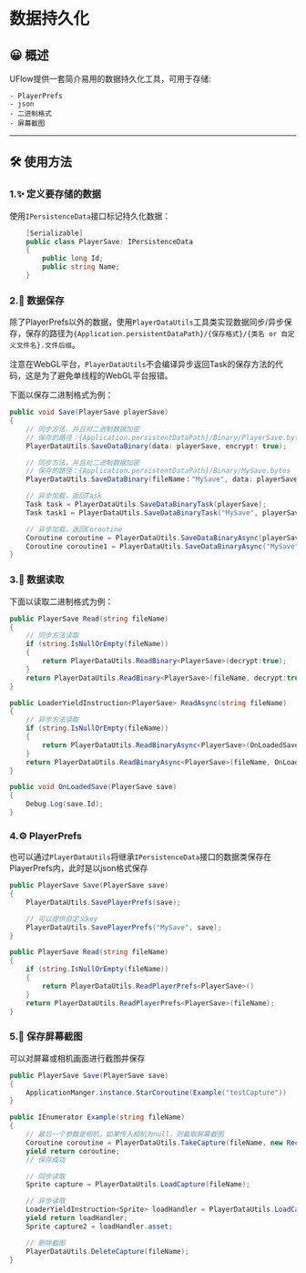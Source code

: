 # 数据持久化

## 😀 概述
UFlow提供一套简介易用的数据持久化工具，可用于存储:

    - PlayerPrefs
    - json
    - 二进制格式
    - 屏幕截图

---

## 🛠️ 使用方法

### 1.✨ **定义要存储的数据**
使用`IPersistenceData`接口标记持久化数据：

```csharp
    [Serializable]
    public class PlayerSave: IPersistenceData
    {
        public long Id;
        public string Name;
    }
```

### 2.💾 **数据保存**
除了PlayerPrefs以外的数据，使用`PlayerDataUtils`工具类实现数据同步/异步保存，保存的路径为`{Application.persistentDataPath}/{保存格式}/{类名 or 自定义文件名}.文件后缀`。

注意在WebGL平台，`PlayerDataUtils`不会编译异步返回Task的保存方法的代码，这是为了避免单线程的WebGL平台报错。

下面以保存二进制格式为例：
```csharp
public void Save(PlayerSave playerSave)
{
    // 同步方法，并且对二进制数据加密
    // 保存的路径：{Application.persistentDataPath}/Binary/PlayerSave.bytes
    PlayerDataUtils.SaveDataBinary(data: playerSave, encrypt: true);

    // 同步方法，并且对二进制数据加密
    // 保存的路径：{Application.persistentDataPath}/Binary/MySave.bytes
    PlayerDataUtils.SaveDataBinary(fileName："MySave", data: playerSave, encrypt: true);

    // 异步加载，返回Task
    Task task = PlayerDataUtils.SaveDataBinaryTask(playerSave);
    Task task1 = PlayerDataUtils.SaveDataBinaryTask("MySave", playerSave);

    // 异步加载，返回Coroutine
    Coroutine coroutine = PlayerDataUtils.SaveDataBinaryAsync(playerSave)
    Coroutine coroutine1 = PlayerDataUtils.SaveDataBinaryAsync("MySave", playerSave)
}
```

### 3.📂 **数据读取**
下面以读取二进制格式为例：
```csharp
public PlayerSave Read(string fileName)
{
    // 同步方法读取
    if (string.IsNullOrEmpty(fileName))
    {
        return PlayerDataUtils.ReadBinary<PlayerSave>(decrypt:true);
    }
    return PlayerDataUtils.ReadBinary<PlayerSave>(fileName, decrypt:true);
}

public LoaderYieldInstruction<PlayerSave> ReadAsync(string fileName)
{
    // 异步方法读取
    if (string.IsNullOrEmpty(fileName))
    {
        return PlayerDataUtils.ReadBinaryAsync<PlayerSave>(OnLoadedSave);
    }
    return PlayerDataUtils.ReadBinaryAsync<PlayerSave>(fileName, OnLoadedSave);
}

public void OnLoadedSave(PlayerSave save)
{
    Debug.Log(save.Id);
}
```

### 4.⚙️ **PlayerPrefs**
也可以通过`PlayerDataUtils`将继承`IPersistenceData`接口的数据类保存在PlayerPrefs内，此时是以json格式保存
```csharp
public PlayerSave Save(PlayerSave save)
{
    PlayerDataUtils.SavePlayerPrefs(save);

    // 可以提供自定义key
    PlayerDataUtils.SavePlayerPrefs("MySave", save);
}

public PlayerSave Read(string fileName)
{
    if (string.IsNullOrEmpty(fileName))
    {
        return PlayerDataUtils.ReadPlayerPrefs<PlayerSave>()
    }
    return PlayerDataUtils.ReadPlayerPrefs<PlayerSave>(fileName);
}
```

### 5.📸 **保存屏幕截图**
可以对屏幕或相机画面进行截图并保存
```csharp
public PlayerSave Save(PlayerSave save)
{
    ApplicationManger.instance.StarCoroutine(Example("testCapture"))
}

public IEnumerator Example(string fileName)
{
    // 最后一个参数是相机，如果传入相机为null，则截取屏幕截图
    Coroutine coroutine = PlayerDataUtils.TakeCapture(fileName, new Rect(){width = 1080, height = 720}, Camera.main);
    yield return coroutine;
    // 保存成功

    // 同步读取
    Sprite capture = PlayerDataUtils.LoadCapture(fileName);

    // 异步读取
    LoaderYieldInstruction<Sprite> loadHandler = PlayerDataUtils.LoadCaptureAsync(fileName, null);
    yield return loadHandler;
    Sprite capture2 = loadHandler.asset;

    // 删除截图
    PlayerDataUtils.DeleteCapture(fileName);
}
```